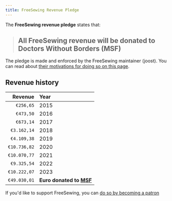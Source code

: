 ```yaml
---
title: FreeSewing Revenue Pledge
---
```


The **FreeSewing revenue pledge** states that:

> ## All FreeSewing revenue will be donated to Doctors Without Borders (MSF)

The pledge is made and enforced by the FreeSewing maintainer (joost).
You can read about [their motivations for doing so on this page](/docs/about/pledge/motivation/).

## Revenue history

| Revenue     | Year |
| -----------:|:---- |
| `€256,65`    | 2015 |
| `€473,50`    | 2016 |
| `€673,14`    | 2017 |
| `€3.162,14`  | 2018 |
| `€4.109,38`  | 2019 |
| `€10.736,82` | 2020 |
| `€10.070,77` | 2021 |
| `€9.325,54`  | 2022 | 
| `€10.222,07` | 2023 |
| `€49.030,01` | **Euro donated to [MSF](https://msf.org/)** |

<Tip>

If you'd like to support FreeSewing, you can [do so by becoming a patron](/patrons/join/)

</Tip>
